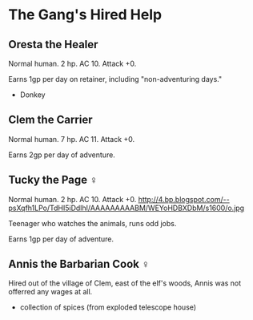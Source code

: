 # The Gang's Hired Help

## Oresta the Healer

Normal human.  2 hp.  AC 10.  Attack +0.

Earns 1gp per day on retainer, including "non-adventuring days."

* Donkey

## Clem the Carrier

Normal human.  7 hp.  AC 11.  Attack +0.

Earns 2gp per day of adventure.

## Tucky the Page ♀

Normal human.  2 hp.  AC 10.  Attack +0.
http://4.bp.blogspot.com/--psXqfh1LPo/TdHI5iDdlhI/AAAAAAAAABM/WEYoHDBXDbM/s1600/o.jpg

Teenager who watches the animals, runs odd jobs.

Earns 1gp per day of adventure.

## Annis the Barbarian Cook ♀

Hired out of the village of Clem, east of the elf's woods, Annis was not
offerred any wages at all.

* collection of spices (from exploded telescope house)
